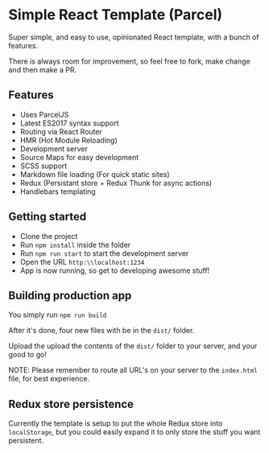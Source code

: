 # Simple React Template (Parcel)
Super simple, and easy to use, opinionated React template, with a bunch of features.

There is always room for improvement, so feel free to fork, make change and then make a PR.

## Features
- Uses ParcelJS
- Latest ES2017 syntax support
- Routing via React Router
- HMR (Hot Module Reloading)
- Development server
- Source Maps for easy development
- SCSS support
- Markdown file loading (For quick static sites)
- Redux (Persistant store + Redux Thunk for async actions)
- Handlebars templating

## Getting started
- Clone the project
- Run `npm install` inside the folder
- Run `npm run start` to start the development server
- Open the URL `http:\\localhost:1234`
- App is now running, so get to developing awesome stuff!

## Building production app
You simply run `npm run build`

After it's done, four new files with be in the `dist/` folder.

Upload the upload the contents of the `dist/` folder to your server, and your good to go!

NOTE: Please remember to route all URL's on your server to the `index.html` file, for best experience.

## Redux store persistence
Currently the template is setup to put the whole Redux store into `localStorage`, but you could easily expand it to only store the stuff you want persistent.